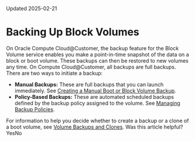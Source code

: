 Updated 2025-02-21
# Backing Up Block Volumes
On Oracle Compute Cloud@Customer, the backup feature for the Block Volume service enables you make a point-in-time snapshot of the data on a block or boot volume. These backups can then be restored to new volumes any time.
On Compute Cloud@Customer, all backups are full backups.
There are two ways to initiate a backup:
  * **Manual Backups:** These are full backups that you can launch immediately. See [Creating a Manual Boot or Block Volume Backup](https://docs.oracle.com/en-us/iaas/compute-cloud-at-customer/topics/block/creating-a-manual-volume-backup.htm#creating-a-manual-volume-backup "On Compute Cloud@Customer, you can create a block or boot volume backup manually using the Compute Cloud@Customer Console, CLI, and API.").
  * **Policy-Based Backups:** These are automated scheduled backups defined by the backup policy assigned to the volume. See [Managing Backup Policies](https://docs.oracle.com/en-us/iaas/compute-cloud-at-customer/topics/block/managing-backup-policies.htm#managing-backup-policies "On Compute Cloud@Customer, you can perform volume backups and volume group backups automatically using a schedule, and retain them based on the retention setting in the backup policy.").


For information to help you decide whether to create a backup or a clone of a boot volume, see [Volume Backups and Clones](https://docs.oracle.com/en-us/iaas/compute-cloud-at-customer/topics/block/block-volume-storage.htm#block-volume-storage__volume-backups-clones).
Was this article helpful?
YesNo

